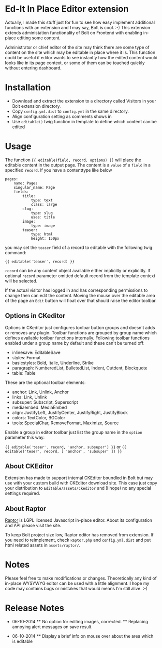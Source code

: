 Ed-It In Place Editor extension
===============================

Actually, I made this stuff just for fun to see how easy implement additional functions with an extension and I may say,
Bolt is cool. :-)
This extension extends administation functionality of Bolt on Frontend with enabling in-place editing some content.

Administrator or chief editor of the site may think there are some type of content on the site which may be editable in place
where it is. This function could be useful if editor wants to see instantly how the edited content would looks like in its page
context, or some of them can be touched quickly without entering dashboard.

Installation
============

  - Download and extract the extension to a directory called Visitors in your
    Bolt extension directory.
  - Copy `config.yml.dist` to `config.yml` in the same directory.
  - Align configuration setting as comments shows in
  - Use `editable()` twig function in template to define which content can be edited

Usage
=====

The function `{{ editable(field, record, options) }}` will place the editable content in the output page. The content is a
`value` of a `field` in a specified `record`. If you have a contenttype like below


```
pages:
    name: Pages
    singular_name: Page
    fields:
        title:
            type: text
            class: large
        slug:
            type: slug
            uses: title
        image:
            type: image
        teaser:
            type: html
            height: 150px
```

you may set the `teaser` field of a record to editable with the following twig command:

``{{ editable('teaser', record) }}``

`record` can be any content object available either implicitly or explicitly.
If optional `record` parameter omitted default record from the template context will be selected.

If the actual visitor has logged in and has corresponding permissions to change then can edit the content.
Moving the mouse over the editable area of the page an `Edit` button will float over that should raise the editor toolbar.

Options in CKeditor
-------------------

Options in CKeditor just configures toolbar button groups and doesn't adds or removes any plugin.
Toolbar functions are grouped by group name which defines available toolbar functions internally.
Following toolbar functions enabled under a group name by default and these can't be turned off:

* inlinesave: EditableSave
* styles: Format
* basicstyles: Bold, Italic, Underline, Strike
* paragraph: NumberedList, BulletedList, Indent, Outdent, Blockquote
* table: Table

These are the optional toolbar elements:

* anchor: Link, Unlink, Anchor
* links: Link, Unlink
* subsuper: Subscript, Superscript
* mediaembed: MediaEmbed
* align: JustifyLeft, JustifyCenter, JustifyRight, JustifyBlock
* colors: TextColor, BGColor
* tools: SpecialChar, RemoveFormat, Maximize, Source

Enable a group in editor toolbar just list the group name in the `option` parameter this way:

``{{ editable('teser', record, 'anchor, subsuper') }}`` or ``{{ editable('teser', record, [ 'anchor', 'subsuper' ]) }}``

About CKEditor
--------------

Extension has made to support internal CKEditor boundled in Bolt but may use with your custom build with CKEditor download site.
This case just copy your distribution to ``Editable/assets/ckeditor`` and (I hope) no any special settings required.

About Raptor
------------

<a href="https://www.raptor-editor.com/" target="_blank">Raptor</a> is LGPL licensed Javascript in-place editor.
About its configuration and API please visit the site.

To keep Bolt project size low, Raptor editor has removed from extension.
If you need to reimplement, check ``Raptor.php`` and ``config.yml.dist`` and put html related assets in ``assets/raptor/``.

Notes
=====

Please feel free to make modifications or changes. Theoretically any kind of in-place WYSYWYG editor can be used
with a little alignment.
I hope my code may contains bugs or mistakes that would means I'm still alive. :-)

Release Notes
=============

* 06-10-2014
** No option for editing images, corrected.
** Replacing annoying alert messages on save result

* 06-10-2014
** Display a brief info on mouse over about the area which is editable

